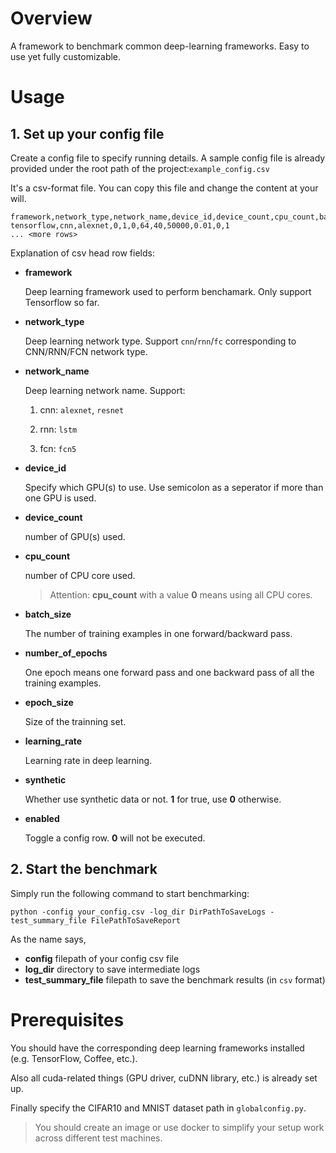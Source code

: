 # Overview

A framework to benchmark common deep-learning frameworks. Easy to use yet fully customizable.

# Usage

## 1. Set up your config file

Create a config file to specify running details. A sample config file is already provided under the root path of the project:`example_config.csv`

It's a csv-format file. You can copy this file and change the content at your will. 

```Csv
framework,network_type,network_name,device_id,device_count,cpu_count,batch_size,number_of_epochs,epoch_size,learning_rate,synthetic,enabled
tensorflow,cnn,alexnet,0,1,0,64,40,50000,0.01,0,1
... <more rows>
```

Explanation of csv head row fields:

* __framework__ 

  Deep learning framework used to perform benchamark. Only support Tensorflow so far.

* __network_type__ 

  Deep learning network type. Support `cnn`/`rnn`/`fc` corresponding to CNN/RNN/FCN network type.

* __network_name__ 

  Deep learning network name. Support: 

  1) cnn: `alexnet`, `resnet` 

  2) rnn: `lstm` 

  3) fcn: `fcn5`

* __device_id__

  Specify which GPU(s) to use. Use semicolon as a seperator if more than one GPU is used.

* __device_count__

  number of GPU(s) used.

* __cpu_count__

  number of CPU core used.

  > Attention: __cpu_count__ with a value __0__ means using all CPU cores.

* __batch_size__

  The number of training examples in one forward/backward pass.

* __number_of_epochs__

  One epoch means one forward pass and one backward pass of all the training examples.

* __epoch_size__

  Size of the trainning set.

* __learning_rate__

  Learning rate in deep learning.

* __synthetic__

  Whether use synthetic data or not. __1__ for true, use __0__ otherwise. 

* __enabled__

  Toggle a config row. __0__ will not be executed.

## 2. Start the benchmark

Simply run the following command to start benchmarking:

```
python -config your_config.csv -log_dir DirPathToSaveLogs -test_summary_file FilePathToSaveReport
```

As the name says,

- __config__ filepath of your config csv file
- __log_dir__ directory to save intermediate logs
- __test_summary_file__ filepath to save the benchmark results (in `csv` format)



# Prerequisites

You should have the corresponding deep learning frameworks installed (e.g. TensorFlow, Coffee, etc.). 

Also all cuda-related things (GPU driver, cuDNN library, etc.) is already set up.

Finally specify the CIFAR10 and MNIST dataset path in `globalconfig.py`.

> You should create an image or use docker to simplify your setup work across different test machines.